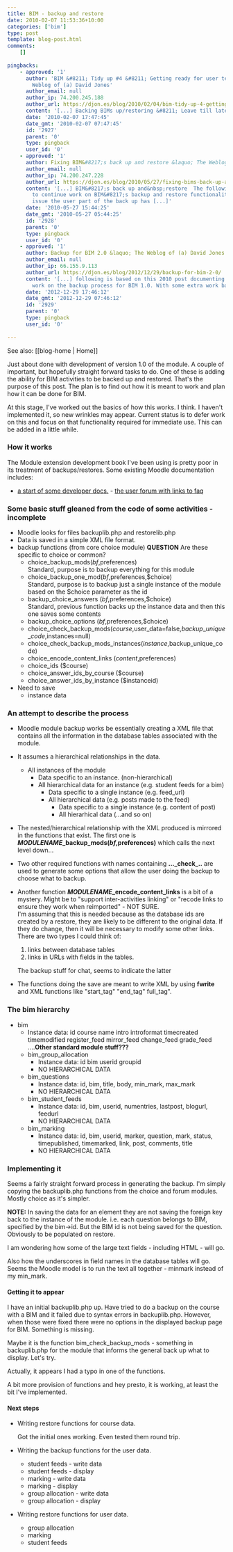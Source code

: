 ```yaml
---
title: BIM - backup and restore
date: 2010-02-07 11:53:36+10:00
categories: ['bim']
type: post
template: blog-post.html
comments:
    []
    
pingbacks:
    - approved: '1'
      author: 'BIM &#8211; Tidy up #4 &#8211; Getting ready for user testing &laquo; The
        Weblog of (a) David Jones'
      author_email: null
      author_ip: 74.200.245.188
      author_url: https://djon.es/blog/2010/02/04/bim-tidy-up-4-getting-ready-for-user-testing/
      content: '[...] Backing BIMs up/restoring &#8211; Leave till later [...]'
      date: '2010-02-07 17:47:45'
      date_gmt: '2010-02-07 07:47:45'
      id: '2927'
      parent: '0'
      type: pingback
      user_id: '0'
    - approved: '1'
      author: Fixing BIM&#8217;s back up and restore &laquo; The Weblog of (a) David Jones
      author_email: null
      author_ip: 74.200.247.228
      author_url: https://djon.es/blog/2010/05/27/fixing-bims-back-up-and-restore/
      content: '[...] BIM&#8217;s back up and&nbsp;restore  The following outlines steps
        to continue work on BIM&#8217;s backup and restore functionality. As per this
        issue the user part of the back up has [...]'
      date: '2010-05-27 15:44:25'
      date_gmt: '2010-05-27 05:44:25'
      id: '2928'
      parent: '0'
      type: pingback
      user_id: '0'
    - approved: '1'
      author: Backup for BIM 2.0 &laquo; The Weblog of (a) David Jones
      author_email: null
      author_ip: 66.155.9.113
      author_url: https://djon.es/blog/2012/12/29/backup-for-bim-2-0/
      content: '[...] following is based on this 2010 post documenting the development
        work on the backup process for BIM 1.0. With some extra work based on [...]'
      date: '2012-12-29 17:46:12'
      date_gmt: '2012-12-29 07:46:12'
      id: '2929'
      parent: '0'
      type: pingback
      user_id: '0'
    
---
```


See also: [[blog-home | Home]]

Just about done with development of version 1.0 of the module. A couple of important, but hopefully straight forward tasks to do. One of these is adding the ability for BIM activities to be backed up and restored. That's the purpose of this post. The plan is to find out how it is meant to work and plan how it can be done for BIM.

At this stage, I've worked out the basics of how this works. I think. I haven't implemented it, so new wrinkles may appear. Current status is to defer work on this and focus on that functionality required for immediate use. This can be added in a little while.

### How it works

The Module extension development book I've been using is pretty poor in its treatment of backups/restores. Some existing Moodle documentation includes:

- [a start of some developer docs.](http://docs.moodle.org/en/Development:Backup)
[](http://docs.moodle.org/en/Development:Backup)- [](http://docs.moodle.org/en/Development:Backup)[the user forum with links to faq](http://moodle.org/mod/forum/view.php?f=128)

### Some basic stuff gleaned from the code of some activities - incomplete

- Moodle looks for files backuplib.php and restorelib.php
- Data is saved in a simple XML file format.
- backup functions (from core choice module) **QUESTION** Are these specific to choice or common?
    - choice\_backup\_mods($bf,$preferences)  
        Standard, purpose is to backup everything for this module
    - choice\_backup\_one\_mod($bf,$preferences,$choice)  
        Standard, purpose is to backup just a single instance of the module based on the $choice parameter as the id
    - backup\_choice\_answers ($bf,$preferences,$choice)  
        Standard, previous function backs up the instance data and then this one saves some contents
    - backup\_choice\_options ($bf,$preferences,$choice)
    - choice\_check\_backup\_mods($course,$user\_data=false,$backup\_unique\_code,$instances=null)
    - choice\_check\_backup\_mods\_instances($instance,$backup\_unique\_code)
    - choice\_encode\_content\_links ($content,$preferences)
    - choice\_ids ($course)
    - choice\_answer\_ids\_by\_course ($course)
    - choice\_answer\_ids\_by\_instance ($instanceid)
- Need to save
    - instance data

### An attempt to describe the process

- Moodle module backup works be essentially creating a XML file that contains all the information in the database tables associated with the module.
- It assumes a hierarchical relationships in the data.
    - All instances of the module
        - Data specific to an instance. (non-hierarchical)
        - All hierarchical data for an instance (e.g. student feeds for a bim)
            - Data specific to a single instance (e.g. feed\_url)
            - All hierarchical data (e.g. posts made to the feed)
                - Data specific to a single instance (e.g. content of post)
                - All hierarhical data (...and so on)
- The nested/hierarchical relationship with the XML produced is mirrored in the functions that exist. The first one is **_MODULENAME_\_backup\_mods($bf,$preferences)** which calls the next level down...
- Two other required functions with names containing **...\_check\_..** are used to generate some options that allow the user doing the backup to choose what to backup.
- Another function **_MODULENAME_\_encode\_content\_links** is a bit of a mystery. Might be to "support inter-activities linking" or "recode links to ensure they work when reimported" - NOT SURE.  
    I'm assuming that this is needed because as the database ids are created by a restore, they are likely to be different to the original data. If they do change, then it will be necessary to modify some other links. There are two types I could think of:
    
    1. links between database tables
    2. links in URLs with fields in the tables.
    
    The backup stuff for chat, seems to indicate the latter
    
- The functions doing the save are meant to write XML by using **fwrite** and XML functions like "start\_tag" "end\_tag" full\_tag".

### The bim hierarchy

- bim
    - Instance data: id course name intro introformat timecreated timemodified register\_feed mirror\_feed change\_feed grade\_feed ....**Other standard module stuff???**
    - bim\_group\_allocation
        - Instance data: id bim userid groupid
        - NO HIERARCHICAL DATA
    - bim\_questions
        - Instance data: id, bim, title, body, min\_mark, max\_mark
        - NO HIERARCHICAL DATA
    - bim\_student\_feeds
        - Instance data: id, bim, userid, numentries, lastpost, blogurl, feedurl
        - NO HIERARCHICAL DATA
    - bim\_marking
        - Instance data: id, bim, userid, marker, question, mark, status, timepublished, timemarked, link, post, comments, title
        - NO HIERARCHICAL DATA

### Implementing it

Seems a fairly straight forward process in generating the backup. I'm simply copying the backuplib.php functions from the choice and forum modules. Mostly choice as it's simpler.

**NOTE:** In saving the data for an element they are not saving the foreign key back to the instance of the module. i.e. each question belongs to BIM, specified by the bim->id. But the BIM id is not being saved for the question. Obviously to be populated on restore.

I am wondering how some of the large text fields - including HTML - will go.

Also how the underscores in field names in the database tables will go. Seems the Moodle model is to run the text all together - minmark instead of my min\_mark.

#### Getting it to appear

I have an initial backuplib.php up. Have tried to do a backup on the course with a BIM and it failed due to syntax errors in backuplib.php. However, when those were fixed there were no options in the displayed backup page for BIM. Something is missing.

Maybe it is the function bim\_check\_backup\_mods - something in backuplib.php for the module that informs the general back up what to display. Let's try.

Actually, it appears I had a typo in one of the functions.

A bit more provision of functions and hey presto, it is working, at least the bit I've implemented.

#### Next steps

- Writing restore functions for course data.
    
    Got the initial ones working. Even tested them round trip.
    
- Writing the backup functions for the user data.
    - student feeds - write data
    - student feeds - display
    - marking - write data
    - marking - display
    - group allocation - write data
    - group allocation - display
- Writing restore functions for user data.
    
    - group allocation
    - marking
    - student feeds